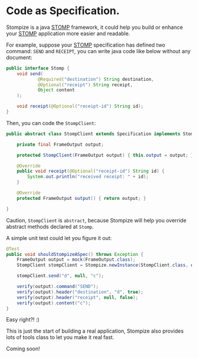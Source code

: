 # Code as Specification.

Stompize is a java [STOMP][1] framework, it could help you build or enhance your [STOMP][1] application more easier and readable.

For example, suppose your [STOMP][1] specification has defined two command: `SEND` and `RECEIPT`, you can write java code like below without any document:

```java
public interface Stomp {
    void send(
            @Required("destination") String destination,
            @Optional("receipt") String receipt,
            Object content
    );

    void receipt(@Optional("receipt-id") String id);
}
```

Then, you can code the `StompClient`:

```java
public abstract class StompClient extends Specification implements Stomp {

    private final FrameOutput output;

    protected StompClient(FrameOutput output) { this.output = output; }

    @Override
    public void receipt(@Optional("receipt-id") String id) {
        System.out.println("received receipt: " + id);
    }

    @Override
    protected FrameOutput output() { return output; }

}
```

Caution, `StompClient` is `abstract`, because Stompize will help you override abstract methods declared at `Stomp`.

A simple unit test could let you figure it out:

```java
@Test
public void shouldStompizeASpec() throws Exception {
    FrameOutput output = mock(FrameOutput.class);
    StompClient stompClient = Stompize.newInstance(StompClient.class, output);

    stompClient.send("d", null, "c");

    verify(output).command("SEND");
    verify(output).header("destination", "d", true);
    verify(output).header("receipt", null, false);
    verify(output).content("c");
}

```

Easy right?! :)

This is just the start of building a real application, Stompize also provides lots of tools class to let you make it real fast.

Coming soon!

[1]:http://stomp.github.com//index.html